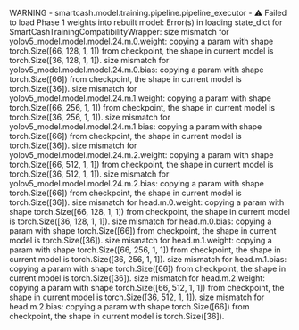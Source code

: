 WARNING - smartcash.model.training.pipeline.pipeline_executor - ⚠️ Failed to load Phase 1 weights into rebuilt model: Error(s) in loading state_dict for SmartCashTrainingCompatibilityWrapper:
	size mismatch for yolov5_model.model.model.24.m.0.weight: copying a param with shape torch.Size([66, 128, 1, 1]) from checkpoint, the shape in current model is torch.Size([36, 128, 1, 1]).
	size mismatch for yolov5_model.model.model.24.m.0.bias: copying a param with shape torch.Size([66]) from checkpoint, the shape in current model is torch.Size([36]).
	size mismatch for yolov5_model.model.model.24.m.1.weight: copying a param with shape torch.Size([66, 256, 1, 1]) from checkpoint, the shape in current model is torch.Size([36, 256, 1, 1]).
	size mismatch for yolov5_model.model.model.24.m.1.bias: copying a param with shape torch.Size([66]) from checkpoint, the shape in current model is torch.Size([36]).
	size mismatch for yolov5_model.model.model.24.m.2.weight: copying a param with shape torch.Size([66, 512, 1, 1]) from checkpoint, the shape in current model is torch.Size([36, 512, 1, 1]).
	size mismatch for yolov5_model.model.model.24.m.2.bias: copying a param with shape torch.Size([66]) from checkpoint, the shape in current model is torch.Size([36]).
	size mismatch for head.m.0.weight: copying a param with shape torch.Size([66, 128, 1, 1]) from checkpoint, the shape in current model is torch.Size([36, 128, 1, 1]).
	size mismatch for head.m.0.bias: copying a param with shape torch.Size([66]) from checkpoint, the shape in current model is torch.Size([36]).
	size mismatch for head.m.1.weight: copying a param with shape torch.Size([66, 256, 1, 1]) from checkpoint, the shape in current model is torch.Size([36, 256, 1, 1]).
	size mismatch for head.m.1.bias: copying a param with shape torch.Size([66]) from checkpoint, the shape in current model is torch.Size([36]).
	size mismatch for head.m.2.weight: copying a param with shape torch.Size([66, 512, 1, 1]) from checkpoint, the shape in current model is torch.Size([36, 512, 1, 1]).
	size mismatch for head.m.2.bias: copying a param with shape torch.Size([66]) from checkpoint, the shape in current model is torch.Size([36]).